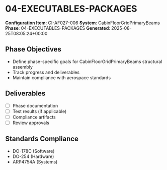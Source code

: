 # 04-EXECUTABLES-PACKAGES

**Configuration Item**: CI-AF027-006
**System**: CabinFloorGridPrimaryBeams
**Phase**: 04-EXECUTABLES-PACKAGES
**Generated**: 2025-08-25T08:05:24+00:00

## Phase Objectives
- Define phase-specific goals for CabinFloorGridPrimaryBeams structural assembly
- Track progress and deliverables
- Maintain compliance with aerospace standards

## Deliverables
- [ ] Phase documentation
- [ ] Test results (if applicable)
- [ ] Compliance artifacts
- [ ] Review approvals

## Standards Compliance
- DO-178C (Software)
- DO-254 (Hardware)
- ARP4754A (Systems)

